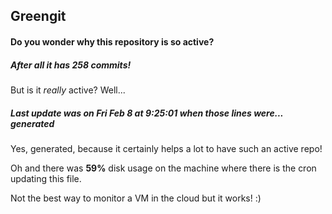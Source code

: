 ## Greengit

#### Do you wonder why this repository is so active?

##### After all it has 258 commits!

But is it *really* active? Well...

##### Last update was on Fri Feb 8 at 9:25:01 when those lines were... generated

Yes, generated, because it certainly helps a lot to have such an active repo!

Oh and there was **59%** disk usage on the machine
where there is the cron updating this file.

Not the best way to monitor a VM in the cloud but it works! :)

